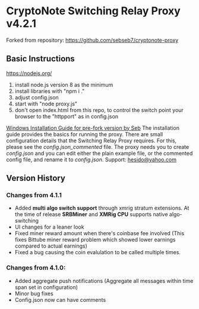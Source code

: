 # CryptoNote Switching Relay Proxy v4.2.1
Forked from repository: https://github.com/sebseb7/cryptonote-proxy

## Basic Instructions
https://nodejs.org/
1. install node.js version 8 as the minimum
1. install libraries with "npm i ."
1. adjust config.json
1. start with "node proxy.js"
1. don't open index.html from this repo, to control the switch point your browser to the "httpport" as in config.json

[Windows Installation Guide for pre-fork version by Seb](https://github.com/sebseb7/cryptonote-proxy/wiki/Installation-guide-for-cryptonote-proxy)
The installation guide provides the basics for running the proxy. There are small configuration details that the Switching Relay Proxy requires. For this, please see the *config.json_commented* file. The proxy needs you to create *config.json* and you can edit either the plain example file, or the commented config file, and rename it to *config.json*.
Support: hesido@yahoo.com

## Version History
### Changes from 4.1.1
* Added **multi algo switch support** through xmrig stratum extensions. At the time of release **SRBMiner** and **XMRig CPU** supports native algo-switching
* UI changes for a leaner look
* Fixed miner reward amount when there's coinbase fee involved (This fixes Bittube miner reward problem which showed lower earnings compared to actual earnings)
* Fixed a bug causing the coin evalulation to be called multiple times.

### Changes from 4.1.0:
* Added aggregate push notifications (Aggregate all messages within time span set in configuration)
* Minor bug fixes
* Config.json now can have comments
